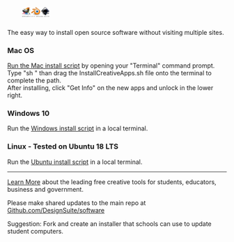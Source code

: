 ## <img src="img/dreamsuite.jpg" style="height:23px; margin:28px 10px 4px 34px">

The easy way to install open source software without visiting multiple sites.  

### Mac OS

[Run the Mac install script](MacOS/InstallCreativeApps.sh) by opening your "Terminal" command prompt.  
Type "sh " than drag the InstallCreativeApps.sh file onto the terminal to complete the path.  
After installing, click "Get Info" on the new apps and unlock in the lower right.  

### Windows 10
Run the [Windows install script](Windows/InstallCreativeApps.ps1) in a local terminal. 

### Linux - Tested on Ubuntu 18 LTS
Run the [Ubuntu install script](Ubuntu/InstallCreativeApps.sh) in a local terminal.  

-----
[Learn More](https://dreamstudio.com/software) about the leading free creative tools for students, educators, business and government.  

Please make shared updates to the main repo at [Github.com/DesignSuite/software](https://Github.com/DesignSuite/software)  

Suggestion: Fork and create an installer that schools can use to update student computers.


